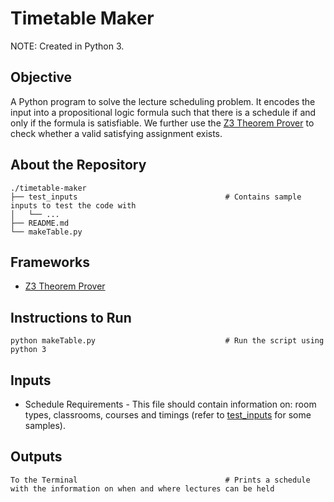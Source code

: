 # Timetable Maker

NOTE: Created in Python 3.

## Objective

A Python program to solve the lecture scheduling problem. It encodes the input into a propositional logic formula such that there is a schedule if and only if the formula is satisfiable. We further use the [Z3 Theorem Prover](https://github.com/Z3Prover/z3.git) to check whether a valid satisfying assignment exists.

## About the Repository
```
./timetable-maker
├── test_inputs                                 # Contains sample inputs to test the code with
│   └── ...
├── README.md
└── makeTable.py
```

## Frameworks
- [Z3 Theorem Prover](https://github.com/Z3Prover/z3.git)

## Instructions to Run
```
python makeTable.py                             # Run the script using python 3
```

## Inputs
- Schedule Requirements - This file should contain information on: room types, classrooms, courses and timings (refer to [test_inputs](test_inputs/) for some samples).

## Outputs
```
To the Terminal                                 # Prints a schedule with the information on when and where lectures can be held
